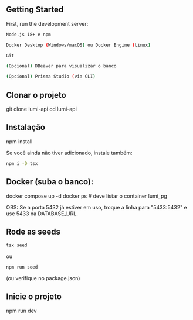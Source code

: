 ## Getting Started

First, run the development server:

```bash
Node.js 18+ e npm

Docker Desktop (Windows/macOS) ou Docker Engine (Linux)

Git

(Opcional) DBeaver para visualizar o banco

(Opcional) Prisma Studio (via CLI)
```

## Clonar o projeto

git clone <url-do-seu-repo> lumi-api
cd lumi-api

## Instalação

npm install

Se você ainda não tiver adicionado, instale também:

```bash
npm i -D tsx
```

## Docker (suba o banco):

docker compose up -d
docker ps   # deve listar o container lumi_pg

OBS: Se a porta 5432 já estiver em uso, troque a linha para "5433:5432" e use 5433 na DATABASE_URL.

## Rode as seeds

```bash
tsx seed
```
ou
```bash
npm run seed
```
(ou verifique no package.json)

## Inicie o projeto

npm run dev
